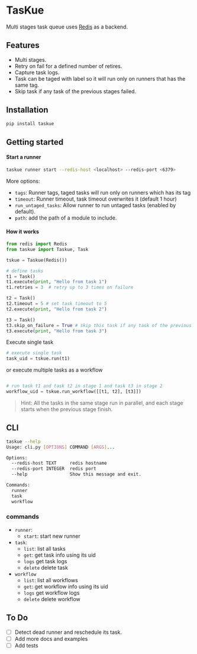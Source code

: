 # TasKue
Multi stages task queue uses [Redis](https://redis.io) as a backend.

## Features
- Multi stages.
- Retry on fail for a defined number of retires.
- Capture task logs.
- Task can be taged with label so it will run only on runners that has the same tag. 
- Skip task if any task of the previous stages failed.

## Installation
```bash
pip install taskue
```

## Getting started

#### Start a runner
```bash
taskue runner start --redis-host <localhost> --redis-port <6379>
```
More options: 
- `tags`: Runner tags, taged tasks will run only on runners which has its tag
- `timeout`: Runner timeout, task timeout overwrites it (default 1 hour)
- `run_untaged_tasks`: Allow runner to run untaged tasks (enabled by default).
- `path`: add the path of a module to include.


#### How it works

```python
from redis import Redis
from taskue import Taskue, Task 

tskue = Taskue(Redis())

# define tasks
t1 = Task() 
t1.execute(print, "Hello from task 1")                           
t1.retries = 3  # retry up to 3 times on failure                         

t2 = Task()
t2.timeout = 5 # set task timeout to 5
t2.execute(print, "Hello from task 2")  

t3 = Task()
t3.skip_on_failure = True # skip this task if any task of the previous stage failed
t3.execute(print, "Hello from task 3") 
``` 

Execute single task
```python
# execute single task
task_uid = tskue.run(t1)
```

or execute multiple tasks as a workflow
```python

# run task t1 and task t2 in stage 1 and task t3 in stage 2
workflow_uid = tskue.run_workflow([[t1, t2], [t3]])
```

> Hint: All the tasks in the same stage run in parallel, and each stage starts when the previous stage finish.

## CLI
```bash
taskue --help
Usage: cli.py [OPTIONS] COMMAND [ARGS]...

Options:
  --redis-host TEXT     redis hostname
  --redis-port INTEGER  redis port
  --help                Show this message and exit.

Commands:
  runner
  task
  workflow
```

### commands
- `runner`:
  - `start`: start new runner
- `task`:
  - `list`: list all tasks
  - `get`: get task info using its uid
  - `logs` get task logs
  - `delete` delete task
- `workflow`
  - `list`: list all workflows
  - `get`: get workflow info using its uid
  - `logs` get workflow logs
  - `delete` delete workflow

## To Do
- [ ] Detect dead runner and reschedule its task.
- [ ] Add more docs and examples
- [ ] Add tests